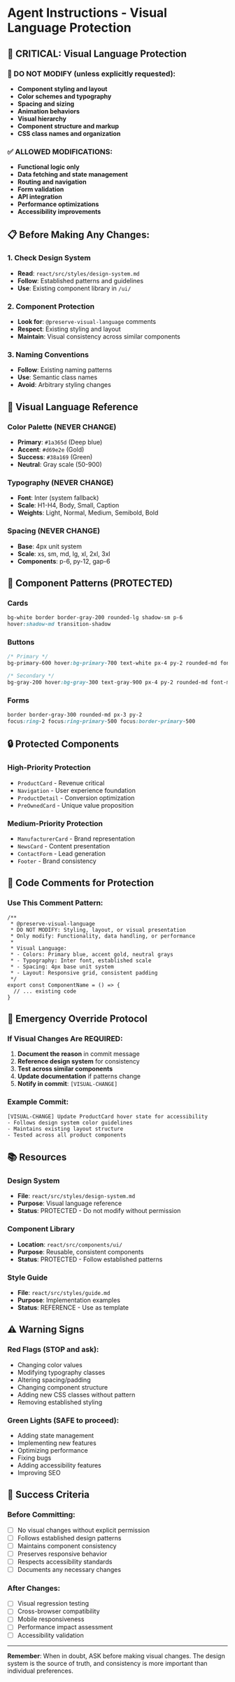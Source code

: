 # Agent Instructions - Visual Language Protection

## 🚨 CRITICAL: Visual Language Protection

### 🚫 DO NOT MODIFY (unless explicitly requested):
- **Component styling and layout**
- **Color schemes and typography**
- **Spacing and sizing**
- **Animation behaviors**
- **Visual hierarchy**
- **Component structure and markup**
- **CSS class names and organization**

### ✅ ALLOWED MODIFICATIONS:
- **Functional logic only**
- **Data fetching and state management**
- **Routing and navigation**
- **Form validation**
- **API integration**
- **Performance optimizations**
- **Accessibility improvements**

## 📋 Before Making Any Changes:

### 1. Check Design System
- **Read**: `react/src/styles/design-system.md`
- **Follow**: Established patterns and guidelines
- **Use**: Existing component library in `/ui/`

### 2. Component Protection
- **Look for**: `@preserve-visual-language` comments
- **Respect**: Existing styling and layout
- **Maintain**: Visual consistency across similar components

### 3. Naming Conventions
- **Follow**: Existing naming patterns
- **Use**: Semantic class names
- **Avoid**: Arbitrary styling changes

## 🎨 Visual Language Reference

### Color Palette (NEVER CHANGE)
- **Primary**: `#1a365d` (Deep blue)
- **Accent**: `#d69e2e` (Gold)
- **Success**: `#38a169` (Green)
- **Neutral**: Gray scale (50-900)

### Typography (NEVER CHANGE)
- **Font**: Inter (system fallback)
- **Scale**: H1-H4, Body, Small, Caption
- **Weights**: Light, Normal, Medium, Semibold, Bold

### Spacing (NEVER CHANGE)
- **Base**: 4px unit system
- **Scale**: xs, sm, md, lg, xl, 2xl, 3xl
- **Components**: p-6, py-12, gap-6

## 🧩 Component Patterns (PROTECTED)

### Cards
```css
bg-white border border-gray-200 rounded-lg shadow-sm p-6
hover:shadow-md transition-shadow
```

### Buttons
```css
/* Primary */
bg-primary-600 hover:bg-primary-700 text-white px-4 py-2 rounded-md font-medium

/* Secondary */
bg-gray-200 hover:bg-gray-300 text-gray-900 px-4 py-2 rounded-md font-medium
```

### Forms
```css
border border-gray-300 rounded-md px-3 py-2
focus:ring-2 focus:ring-primary-500 focus:border-primary-500
```

## 🔒 Protected Components

### High-Priority Protection
- `ProductCard` - Revenue critical
- `Navigation` - User experience foundation
- `ProductDetail` - Conversion optimization
- `PreOwnedCard` - Unique value proposition

### Medium-Priority Protection
- `ManufacturerCard` - Brand representation
- `NewsCard` - Content presentation
- `ContactForm` - Lead generation
- `Footer` - Brand consistency

## 📝 Code Comments for Protection

### Use This Comment Pattern:
```tsx
/**
 * @preserve-visual-language
 * DO NOT MODIFY: Styling, layout, or visual presentation
 * Only modify: Functionality, data handling, or performance
 * 
 * Visual Language:
 * - Colors: Primary blue, accent gold, neutral grays
 * - Typography: Inter font, established scale
 * - Spacing: 4px base unit system
 * - Layout: Responsive grid, consistent padding
 */
export const ComponentName = () => {
  // ... existing code
}
```

## 🚨 Emergency Override Protocol

### If Visual Changes Are REQUIRED:
1. **Document the reason** in commit message
2. **Reference design system** for consistency
3. **Test across similar components**
4. **Update documentation** if patterns change
5. **Notify in commit**: `[VISUAL-CHANGE]`

### Example Commit:
```
[VISUAL-CHANGE] Update ProductCard hover state for accessibility
- Follows design system color guidelines
- Maintains existing layout structure
- Tested across all product components
```

## 📚 Resources

### Design System
- **File**: `react/src/styles/design-system.md`
- **Purpose**: Visual language reference
- **Status**: PROTECTED - Do not modify without permission

### Component Library
- **Location**: `react/src/components/ui/`
- **Purpose**: Reusable, consistent components
- **Status**: PROTECTED - Follow established patterns

### Style Guide
- **File**: `react/src/styles/guide.md`
- **Purpose**: Implementation examples
- **Status**: REFERENCE - Use as template

## ⚠️ Warning Signs

### Red Flags (STOP and ask):
- Changing color values
- Modifying typography classes
- Altering spacing/padding
- Changing component structure
- Adding new CSS classes without pattern
- Removing established styling

### Green Lights (SAFE to proceed):
- Adding state management
- Implementing new features
- Optimizing performance
- Fixing bugs
- Adding accessibility features
- Improving SEO

## 🎯 Success Criteria

### Before Committing:
- [ ] No visual changes without explicit permission
- [ ] Follows established design patterns
- [ ] Maintains component consistency
- [ ] Preserves responsive behavior
- [ ] Respects accessibility standards
- [ ] Documents any necessary changes

### After Changes:
- [ ] Visual regression testing
- [ ] Cross-browser compatibility
- [ ] Mobile responsiveness
- [ ] Performance impact assessment
- [ ] Accessibility validation

---

**Remember**: When in doubt, ASK before making visual changes. The design system is the source of truth, and consistency is more important than individual preferences.

